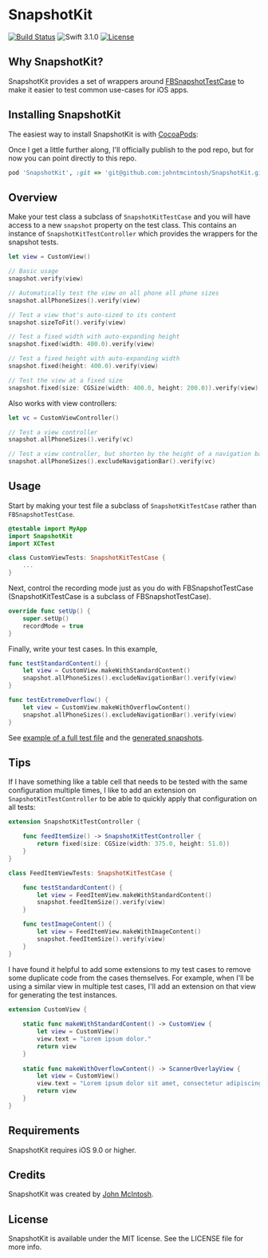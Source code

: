 # SnapshotKit

<!--![CodeCov](https://img.shields.io/codecov/c/github/johntmcintosh/SnapshotKit.svg)-->
<!--[![CocoaPods compatible](https://img.shields.io/cocoapods/v/SnapshotKit.svg)](#cocoapods)-->
<!--[![CocoaPods](https://img.shields.io/cocoapods/dt/SnapshotKit.svg)]()-->
<!--[![Carthage compatible](https://img.shields.io/badge/Carthage-compatible-4BC51D.svg?style=flat)](https://github.com/Carthage/Carthage)-->
[![Build Status](https://travis-ci.org/johntmcintosh/SnapshotKit.svg?branch=master)](https://travis-ci.org/johntmcintosh/SnapshotKit)
![Swift 3.1.0](https://img.shields.io/badge/Swift-3.1.0-orange.svg)
[![License](http://img.shields.io/:license-mit-blue.svg)](http://doge.mit-license.org)

## Why SnapshotKit?

SnapshotKit provides a set of wrappers around [FBSnapshotTestCase](https://github.com/facebook/ios-snapshot-test-case) to make it easier to test common use-cases for iOS apps.


## Installing SnapshotKit
<!--[![CocoaPods compatible](https://img.shields.io/cocoapods/v/SnapshotKit.svg)](#cocoapods)-->

The easiest way to install SnapshotKit is with [CocoaPods](https://github.com/cocoapods/cocoapods):

Once I get a little further along, I'll officially publish to the pod repo, but for now you can point directly to this repo.

```Ruby
pod 'SnapshotKit', :git => 'git@github.com:johntmcintosh/SnapshotKit.git', :branch => 'master'
```

## Overview

Make your test class a subclass of `SnapshotKitTestCase` and you will have access to a new `snapshot` property on the test class. This contains an instance of `SnapshotKitTestController` which provides the wrappers for the snapshot tests.

```swift
let view = CustomView()

// Basic usage
snapshot.verify(view)

// Automatically test the view on all phone all phone sizes
snapshot.allPhoneSizes().verify(view)

// Test a view that's auto-sized to its content
snapshot.sizeToFit().verify(view)

// Test a fixed width with auto-expanding height
snapshot.fixed(width: 400.0).verify(view)

// Test a fixed height with auto-expanding width
snapshot.fixed(height: 400.0).verify(view)

// Test the view at a fixed size
snapshot.fixed(size: CGSize(width: 400.0, height: 200.0)).verify(view)
```

Also works with view controllers:

```swift
let vc = CustomViewController()

// Test a view controller
snapshot.allPhoneSizes().verify(vc)

// Test a view controller, but shorten by the height of a navigation bar
snapshot.allPhoneSizes().excludeNavigationBar().verify(vc)
```

## Usage

Start by making your test file a subclass of `SnapshotKitTestCase` rather than `FBSnapshotTestCase`.

```swift
@testable import MyApp
import SnapshotKit
import XCTest

class CustomViewTests: SnapshotKitTestCase {
    ...
}
```

Next, control the recording mode just as you do with FBSnapshotTestCase (SnapshotKitTestCase is a subclass of FBSnapshotTestCase).

```swift
override func setUp() {
    super.setUp()
    recordMode = true
}
```

Finally, write your test cases. In this example, 

```swift
func testStandardContent() {
    let view = CustomView.makeWithStandardContent()   
    snapshot.allPhoneSizes().excludeNavigationBar().verify(view)
}

func testExtremeOverflow() {
    let view = CustomView.makeWithOverflowContent()
    snapshot.allPhoneSizes().excludeNavigationBar().verify(view)
}
```

See [example of a full test file](https://github.com/johntmcintosh/SnapshotKit/blob/master/SnapshotKitTests/SnapshotKitTests.swift) and the [generated snapshots](https://github.com/johntmcintosh/SnapshotKit/tree/master/SnapshotKitTests/ReferenceImages_64/SnapshotKitTests.SnapshotKitTests).


## Tips

If I have something like a table cell that needs to be tested with the same configuration multiple times, I like to add an extension on `SnapshotKitTestController` to be able to quickly apply that configuration on all tests:

```swift
extension SnapshotKitTestController {    

    func feedItemSize() -> SnapshotKitTestController {
        return fixed(size: CGSize(width: 375.0, height: 51.0))
    }
}

class FeedItemViewTests: SnapshotKitTestCase {

    func testStandardContent() {
        let view = FeedItemView.makeWithStandardContent()   
        snapshot.feedItemSize().verify(view)
    }

    func testImageContent() {
        let view = FeedItemView.makeWithImageContent()   
        snapshot.feedItemSize().verify(view)
    }
}
```

I have found it helpful to add some extensions to my test cases to remove some duplicate code from the cases themselves. For example, when I'll be using a similar view in multiple test cases, I'll add an extension on that view for generating the test instances.

```swift
extension CustomView {
    
    static func makeWithStandardContent() -> CustomView {
        let view = CustomView()
        view.text = "Lorem ipsum dolor."
        return view
    }
    
    static func makeWithOverflowContent() -> ScannerOverlayView {
        let view = CustomView()
        view.text = "Lorem ipsum dolor sit amet, consectetur adipiscing elit. Vestibulum quis turpis eget elit porta efficitur at vel ante. Proin sit amet ipsum eget nibh varius accumsan eu ut leo."
        return view
    }
}
```

## Requirements

SnapshotKit requires iOS 9.0 or higher.


## Credits

SnapshotKit was created by [John McIntosh](http://twitter.com/johntmcintosh).

## License

SnapshotKit is available under the MIT license. See the LICENSE file for more info.
